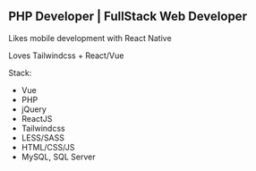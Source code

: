 ## PHP Developer  |  FullStack Web Developer

Likes mobile development with React Native

Loves Tailwindcss + React/Vue



Stack:
* Vue
* PHP
* jQuery
* ReactJS
* Tailwindcss
* LESS/SASS
* HTML/CSS/JS
* MySQL, SQL Server


